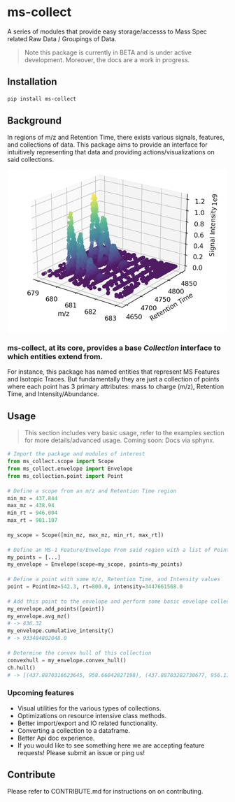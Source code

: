 # ms-collect
A series of modules that provide easy storage/accesss to Mass Spec related Raw Data / Groupings of Data.

> Note this package is currently in BETA and is under active development. Moreover, the docs are a work in progress.

## Installation
```sh
pip install ms-collect
```

## Background
In regions of m/z and Retention Time, there exists various signals, features, and collections of data.
This package aims to provide an interface for intuitively representing that data and providing actions/visualizations on said collections.

![3D collection](threeD_collection.png "3D plot of MS-1 Data")

### **ms-collect**, at its core, provides a base _Collection_ interface to which entities extend from.

For instance, this package has named entities that represent MS Features and Isotopic Traces. But fundamentally they are just a collection of points where each point has 3 primary attributes: mass to charge (m/z), Retention Time, and Intensity/Abundance. 

## Usage
> This section includes very basic usage, refer to the examples section for more details/advanced usage.
Coming soon: Docs via sphynx.

```python
# Import the package and modules of interest
from ms_collect.scope import Scope
from ms_collect.envelope import Envelope
from ms_collection.point import Point

# Define a scope from an m/z and Retention Time region
min_mz = 437.844
max_mz = 438.94
min_rt = 946.004
max_rt = 981.107

my_scope = Scope([min_mz, max_mz, min_rt, max_rt])

# Define an MS-1 Feature/Envelope From said region with a list of Points.
my_points = [...]
my_envelope = Envelope(scope=my_scope, points=my_points)

# Define a point with some m/z, Retention Time, and Intensity values
point = Point(mz=542.3, rt=800.0, intensity=3447661568.0

# Add this point to the envelope and perform some basic envelope collection operations
my_envelope.add_points([point])
my_envelope.avg_mz()
# -> 436.32
my_envelope.cumulative_intensity()
# -> 933484802048.0

# Determine the convex hull of this collection
convexhull = my_envelope.convex_hull()
ch.hull()
# -> [(437.8870316623645, 958.66042827198), (437.88703282730677, 956.1165142560001), (437.8870410510394, 952.112642559), (437.8870495438886, 948.82877457498), (437.887053517079, 948.0991699829999), (437.88705863613876, 947.368067583),(438.22419874976924, 957.5778559199999), (438.2229531181884, 960.11862664002), (437.88945990101047, 962.3162991049801), (437.8882413409473, 961.2199352969999)]

```

### Upcoming features
- Visual utilities for the various types of collections.
- Optimizations on resource intensive class methods.
- Better import/export and IO related functionality.
- Converting a collection to a dataframe.
- Better Api doc experience.
- If you would like to see something here we are accepting feature requests! Please submit an issue or ping us!

## Contribute
Please refer to CONTRIBUTE.md for instructions on on contributing.
